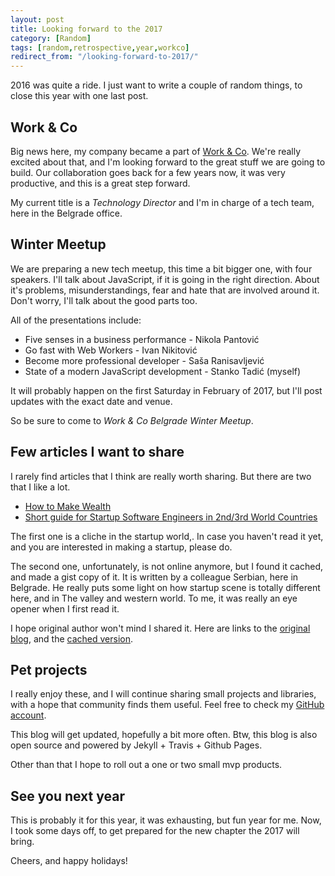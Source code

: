 ```yaml
---
layout: post
title: Looking forward to the 2017
category: [Random]
tags: [random,retrospective,year,workco]
redirect_from: "/looking-forward-to-2017/"
---
```


2016 was quite a ride.
I just want to write a couple of random things,
to close this year with one last post.

## Work & Co

Big news here, my company became a part of [Work & Co](http://work.co).
We're really excited about that, and I'm looking forward to the great stuff we are going to build.
Our collaboration goes back for a few years now, it was very productive,
and this is a great step forward.

My current title is a *Technology Director* and I'm in charge of a tech team,
here in the Belgrade office.

<!--more-->

## Winter Meetup

We are preparing a new tech meetup, this time a bit bigger one,
with four speakers. I'll talk about JavaScript, if it is going in the right direction.
About it's problems, misunderstandings, fear and hate that are involved around it.
Don't worry, I'll talk about the good parts too.

All of the presentations include:

* Five senses in a business performance - Nikola Pantović
* Go fast with Web Workers - Ivan Nikitović
* Become more professional developer - Saša Ranisavljević
* State of a modern JavaScript development - Stanko Tadić (myself)

It will probably happen on the first Saturday in February of 2017,
but I'll post updates with the exact date and venue.

So be sure to come to *Work & Co Belgrade Winter Meetup*.


## Few articles I want to share

I rarely find articles that I think are really worth sharing.
But there are two that I like a lot.

* [How to Make Wealth](http://paulgraham.com/wealth.html)
* [Short guide for Startup Software Engineers in 2nd/3rd World Countries](https://gist.github.com/Stanko/cb3e287f9ee6b836cdfad5d04a3fb208)

The first one is a cliche in the startup world,.
In case you haven't read it yet, and you are interested in making a startup, please do.

The second one, unfortunately, is not online anymore, but I found it cached,
and made a gist copy of it.
It is written by a colleague Serbian, here in Belgrade.
He really puts some light on how startup scene is totally different here,
and in The valley and western world.
To me, it was really an eye opener when I first read it.

I hope original author won't mind I shared it. Here are links to the [original blog](http://blog.prng.org/2010/short-guide-startup/),
and the [cached version](http://web.archive.org/web/20150718230004/http://blog.prng.org/2010/short-guide-startup/).

## Pet projects

I really enjoy these, and I will continue sharing small projects and libraries,
with a hope that community finds them useful.
Feel free to check my [GitHub account](https://github.com/Stanko).

This blog will get updated, hopefully a bit more often.
Btw, this blog is also open source and powered by Jekyll + Travis + Github Pages.

Other than that I hope to roll out a one or two small mvp products.

## See you next year

This is probably it for this year, it was exhausting, but fun year for me.
Now, I took some days off, to get prepared for the new chapter the 2017 will bring.

Cheers, and happy holidays!
